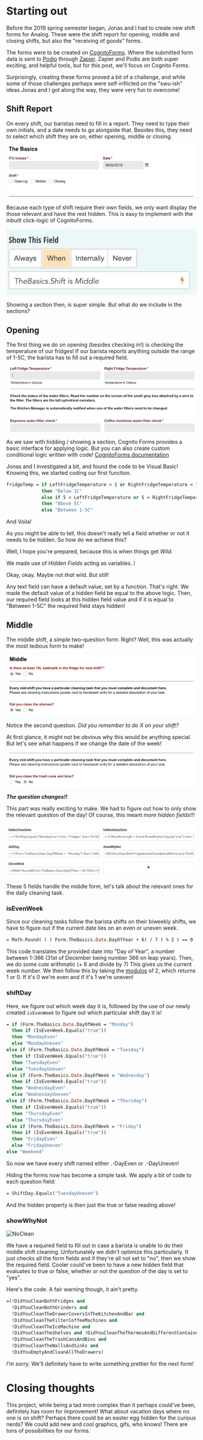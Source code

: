 
# Starting out

Before the 2019 spring semester began, Jonas and I had to create new shift forms for Analog.
These were the shift report for opening, middle and closing shifts, but also the "receiving of goods" forms.

The forms were to be created on [CognitoForms](https://www.cognitoforms.com/). Where the submitted form data is sent to [Podio](http://Podio.com) through [Zapier](https://zapier.com/). Zapier and Podio are both super exciting, and helpful tools, but for this post, we'll focus on Cognito Forms.

Surprisingly, creating these forms proved a bit of a challenge, and while some of those challenges perhaps were self-inflicted on the "swu-ish" ideas Jonas and I got along the way, they were very fun to overcome!

## Shift Report
On every shift, our baristas need to fill in a report.
They need to type their own initials, and a date needs to go alongside that.
Besides this, they need to select which shift they are on, either opening, middle or closing.


![TheBasics](https://raw.githubusercontent.com/Crunchyalex/AnalogForms/master/TheBasics.gif)


Because each type of shift require their own fields, we only want display the those relevant and have the rest hidden.
This is easy to implement with the inbuilt click-logic of CognitoForms.


![ShowMiddle](https://raw.githubusercontent.com/Crunchyalex/AnalogForms/master/ShowMiddle.png)


Showing a section then, is super simple. But what do we include in the sections?

## Opening
The first thing we do on opening (besides checking in!) is checking the temperature of our fridges!
If our barista reports anything outside the range of 1-5C, the barista has to fill out a required field.


![BadMilk](https://raw.githubusercontent.com/Crunchyalex/AnalogForms/master/BadMilk.gif)


As we saw with hidding / showing a section, Cognito Forms provides a basic interface for applying logic.
But you can also create custom conditional logic written with code!
[CognitoForms documentation](https://www.cognitoforms.com/support/)

Jonas and I investigated a bit, and found the code to be Visual Basic!
Knowing this, we started coding our first function.

```vb
fridgeTemp = if LeftFridgeTemperature < 1 or RightFridgeTemperature < 1
             then "Below 1C"
             else if 5 < LeftFridgeTemperature or 5 < RightFridgeTemperature
             then "Above 5C"
             else "Between 1-5C"
```
And Voila!

As you might be able to tell, this doesn't really tell a field whether or not it needs to be hidden. So how do we achieve this?

Well, I hope you're prepared, because this is when things get _Wild._

We made use of _Hidden Fields_ acting as variables..!

Okay, okay. Maybe not _that_ wild. But still!

Any text field can have a default value, set by a function. That's right. We made the default value of a hidden field be
equal to the above logic.
Then, our required field looks at this hidden field value and if it is equal to "Between 1-5C" the required field stays hidden!

## Middle
The middle shift, a simple two-question form. Right? 
Well, this was actually the most tedious form to make!

![Middle](https://raw.githubusercontent.com/Crunchyalex/AnalogForms/master/Middle.png)

Notice the second question. _Did you remember to do X on your shift?_

At first glance, it might not be obvious why this would be anything special. But let's see what happens if we change the date of the week! 

![TodayClean](https://raw.githubusercontent.com/Crunchyalex/AnalogForms/master/TodayClean.gif)

***The question changes!!***

This part was really exciting to make. We had to figure out how to only show the relevant question of the day! 
Of course, this meant _more hidden fields!!!_ 

![HiddenFields](https://raw.githubusercontent.com/Crunchyalex/AnalogForms/master/HiddenFields.png)

These 5 fields handle the middle form, let's talk about the relevant ones for the daily cleaning task.

### isEvenWeek
Since our cleaning tasks follow the barista shifts on their biweekly shifts, we have to figure out if the current date lies on an even or uneven week. 
```vb
= Math.Round( ( ( Form.TheBasics.Date.DayOfYear + 6) / 7 ) % 2 ) == 0
```
This code translates the provided date into "Day of Year", a number between 1-366 (31st of December being number 366 on leap years).
Then, we do some cute arithmatic (+ 6 and divide by 7) This gives us the current week number. We then follow this by taking the [modulos](https://en.wikipedia.org/wiki/Modulo_operation) of 2, which returns 1 or 0. If it's 0 we're even and if it's 1 we're uneven! 

### shiftDay
Here, we figure out which week day it is, followed by the use of our newly created ```isEvenWeek``` to figure out which particular shift day it is! 
```vb
= if (Form.TheBasics.Date.DayOfWeek = "Monday")
  then if (IsEvenWeek.Equals("true"))
  then "MondayEven"
  else "MondayUneven"
else if (Form.TheBasics.Date.DayOfWeek = "Tuesday")
  then if (IsEvenWeek.Equals("true"))
  then "TuesdayEven"
  else "TuesdayUneven"
else if (Form.TheBasics.Date.DayOfWeek = "Wednesday")
  then if (IsEvenWeek.Equals("true"))
  then "WednesdayEven"
  else "WednesdayUneven"
else if (Form.TheBasics.Date.DayOfWeek = "Thursday")
  then if (IsEvenWeek.Equals("true"))
  then "ThursdayEven"
  else "ThursdayEven"
else if (Form.TheBasics.Date.DayOfWeek = "Friday")
  then if (IsEvenWeek.Equals("true"))
  then "FridayEven"
  else "FridayUneven"
else "Weekend"
```
So now we have every shift named either .-DayEven or .-DayUneven! 

Hiding the forms now has become a simple task. We apply a bit of code to each question field:
```vb
= ShiftDay.Equals("TuesdayUneven")
```
And the hidden property is then just the true or false reading above! 

### showWhyNot

![NoClean](https://raw.githubusercontent.com/Crunchyalex/AnalogForms/master/NoClean.png)

We have a required field to fill out in case a barista is unable to do their middle shift cleaning. Unfortunately we didn't optimize this particularly. It just checks all the form fields and if they're all not set to "no", then we show the required field. Cooler could've been to have a new hidden field that evaluates to true or false, whether or not the question of the day is set to "yes".

Here's the code. A fair warning though, it ain't pretty.

```vb
=(!DidYouCleanBothFridges and
  !DidYouCleanBothGrinders and 
  !DidYouCleanTheDrawerCoversInTheKitchenAndBar and
  !DidYouCleanTheFilterCoffeeMachines and
  !DidYouCleanTheIceMachine and
  !DidYouCleanTheShelves and !DidYouCleanTheThermosAndDifferentContainers and
  !DidYouCleanTheTrashCansAndBins and
  !DidYouCleanTheWallsAndSinks and 
  !DidYouEmptyAndCleanAllTheDrawers)
```
_I'm sorry._ We'll definitely have to write something prettier for the next form! 

# Closing thoughts
This project, while being a tad more complex than it perhaps could've been, definitely has room for improvement! 
What about vacation days where no one is on shift? Perhaps there could be an easter egg hidden for the curious nerds? We could add new and cool graphics, gifs, who knows! There are tons of possibilities for our forms. 
